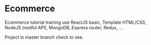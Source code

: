 # Ecommerce
Ecommerce tutorial training use ReactJS basic, Template HTML/CSS, NodeJS (restful API), MongoDB, Express router, Redux, ...

Project in master branch check to see.
